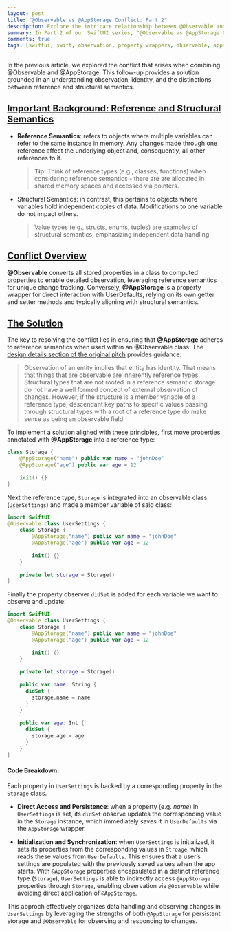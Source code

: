 ```yaml
---
layout: post
title: "@Observable vs @AppStorage Conflict: Part 2"
description: Explore the intricate relationship between @Observable and @AppStorage in SwiftUI in this detailed guide. Learn what triggers conflicts between these two features and gain insights into their operational mechanisms. Perfect for developers looking to deepen their understanding of SwiftUI's architecture and improve their coding practices
summary: In Part 2 of our SwiftUI series, "@Observable vs @AppStorage Conflict," we discuss how to resolve the conflict. This article provides a comprehensive analysis of why these conflicts occur, breaking down the technical aspects of both features within SwiftUI's modern framework. By understanding the foundational properties and behaviors of @Observable and @AppStorage, developers will be equipped with the knowledge to identify potential issues in their applications. This guide is an essential read for any SwiftUI developer aiming to leverage the full potential of iOS app development with advanced state management techniques.
comments: true
tags: [swiftui, swift, observation, property wrappers, observable, appstorage]
---
```


In the previous article, we explored the conflict that arises when combining @Observable and @AppStorage. This follow-up provides a solution grounded in an understanding observation, identity, and the distinctions between reference and structural semantics.

## <u>Important Background: Reference and Structural Semantics</u>

* __Reference Semantics__: refers to objects where multiple variables can refer to the same instance in memory. Any changes made through one reference affect the underlying object and, consequently, all other references to it.

  > **Tip**: Think of reference types (e.g., classes, functions) when considering reference semantics - there are are allocated in shared memory spaces and accessed via pointers. 

* Structural Semantics: in contrast, this pertains to objects where variables hold independent copies of data. Modifications to one variable do not impact others.

  > Value types (e.g., structs, enums, tuples) are examples of structural semantics, emphasizing independent data handling 

## <u>Conflict Overview</u>

**@Observable** converts all stored properties in a class to computed properties to enable detailed observation, leveraging reference semantics for unique change tracking. Conversely, **@AppStorage** is a property wrapper for direct interaction with UserDefaults, relying on its own getter and setter methods and typically aligning with structural semantics.


## <u>The Solution</u>
The key to resolving the conflict lies in ensuring that **@AppStorage** adheres to reference semantics when used within an @Observable class: The [design details section of the original pitch](https://forums.swift.org/t/pitch-observation/62051#detailed-design-8) provides guidance: 

  > Observation of an entity implies that entity has identity. That means that things that are observable are inherently reference types. Structural types that are not rooted in a reference semantic storage do not have a well formed concept of external observation of changes. However, if the structure is a member variable of a reference type, descendant key paths to specific values passing through structural types with a root of a reference type do make sense as being an observable field.

To implement a solution alighed with these principles, first move properties annotated with **@AppStorage** into  a reference type:

```swift
class Storage {
    @AppStorage("name") public var name = "johnDoe"
    @AppStorage("age") public var age = 12
    
    init() {}
}
``` 

Next the reference type, `Storage` is integrated into an observable class (`UserSettings`) and made a member variable of said class: 

```swift
import SwiftUI
@Observable class UserSettings {
    class Storage {
        @AppStorage("name") public var name = "johnDoe"
        @AppStorage("age") public var age = 12
        
        init() {}
    }
    
    private let storage = Storage()
}
```

Finally the property observer `didSet` is added for each variable we want to observe and update: 

```swift
import SwiftUI
@Observable class UserSettings {
    class Storage {
        @AppStorage("name") public var name = "johnDoe"
        @AppStorage("age") public var age = 12
        
        init() {}
    }
    
    private let storage = Storage()
    
    public var name: String {
      didSet {
        storage.name = name
      }
    }
    
    public var age: Int {
      didSet {
        storage.age = age
      }
    }
}
```

#### Code Breakdown:
Each property in `UserSettings` is backed by a corresponding property in the `Storage` class. 
 
* __Direct Access and Persistence__: when a property (e.g. _name_) in `UserSettings` is set, its `didSet` observe updates the corresponding value in the `Storage` instance, which immediately saves it in `UserDefaults` via the `AppStorage` wrapper. 

* __Initialization and Synchronization__: when `UserSettings` is initialized, it sets its properties from the corresponding values in `Stroage`, which reads these values from `UserDefaults`. This ensures that a user’s settings are populated with the previously saved values when the app starts. 
With `@AppStorage` properties encapsulated in a distinct reference type (`Storage`), `UserSettings` is able to indirectly access  `@AppStorage` properties through `Storage`, enabling observation via `@Observable` while avoiding direct application of `@AppStorage`. 

This approch effectively organizes data handling and observing changes in `UserSettings` by leveraging the strengths of both `@AppStorage` for persistent storage and `@Observable` for observing and responding to changes.


